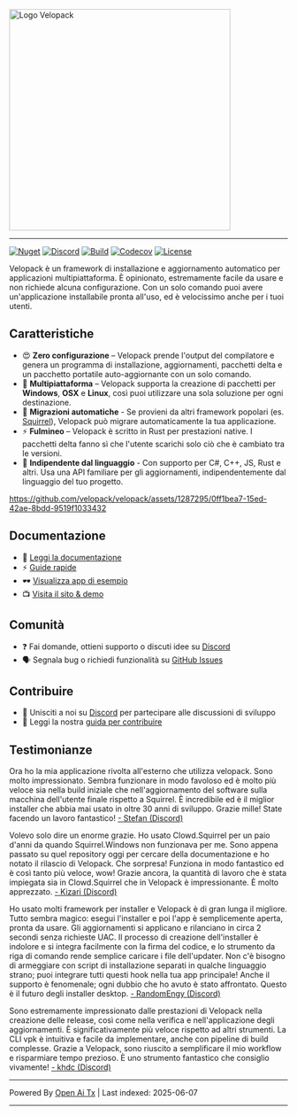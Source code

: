 <picture>
  <source media="(prefers-color-scheme: dark)" srcset="https://raw.githubusercontent.com/velopack/velopack/develop/artwork/velopack-white.svg">
  <img alt="Logo Velopack" src="https://raw.githubusercontent.com/velopack/velopack/develop/artwork/velopack-black.svg" width="400">
</picture>

---

[![Nuget](https://img.shields.io/nuget/v/Velopack?style=flat-square&logo=nuget&logoColor=white)](https://www.nuget.org/packages/Velopack/)
[![Discord](https://img.shields.io/badge/chat-Discord-5865F2?style=flat-square&logo=discord&logoColor=white)](https://discord.gg/M6he8ZPAAJ)
[![Build](https://img.shields.io/github/actions/workflow/status/velopack/velopack/build.yml?branch=develop&style=flat-square&logo=github&logoColor=white)](https://github.com/velopack/velopack/actions)
[![Codecov](https://img.shields.io/codecov/c/github/velopack/velopack?style=flat-square&logo=codecov&logoColor=white)](https://app.codecov.io/gh/velopack/velopack)
[![License](https://img.shields.io/github/license/velopack/velopack?style=flat-square)](https://github.com/velopack/velopack/blob/develop/LICENSE)


Velopack è un framework di installazione e aggiornamento automatico per applicazioni multipiattaforma. È opinionato, estremamente facile da usare e non richiede alcuna configurazione. Con un solo comando puoi avere un'applicazione installabile pronta all'uso, ed è velocissimo anche per i tuoi utenti.

## Caratteristiche

- 😍 **Zero configurazione** – Velopack prende l'output del compilatore e genera un programma di installazione, aggiornamenti, pacchetti delta e un pacchetto portatile auto-aggiornante con un solo comando.
- 🎯 **Multipiattaforma** – Velopack supporta la creazione di pacchetti per **Windows**, **OSX** e **Linux**, così puoi utilizzare una sola soluzione per ogni destinazione.
- 🚀 **Migrazioni automatiche** - Se provieni da altri framework popolari (es. [Squirrel](https://github.com/Squirrel/Squirrel.Windows)), Velopack può migrare automaticamente la tua applicazione.
- ⚡️ **Fulmineo** – Velopack è scritto in Rust per prestazioni native. I pacchetti delta fanno sì che l'utente scarichi solo ciò che è cambiato tra le versioni.
- 📔 **Indipendente dal linguaggio** - Con supporto per C#, C++, JS, Rust e altri. Usa una API familiare per gli aggiornamenti, indipendentemente dal linguaggio del tuo progetto.

https://github.com/velopack/velopack/assets/1287295/0ff1bea7-15ed-42ae-8bdd-9519f1033432

## Documentazione
- 📖 [Leggi la documentazione](https://docs.velopack.io/)
- ⚡ [Guide rapide](https://docs.velopack.io/category/quick-start)
- 🕶️ [Visualizza app di esempio](https://docs.velopack.io/category/sample-apps)
- 📺 [Visita il sito & demo](https://velopack.io/)

## Comunità
- ❓ Fai domande, ottieni supporto o discuti idee su [Discord](https://discord.gg/CjrCrNzd3F)
- 🗣️ Segnala bug o richiedi funzionalità su [GitHub Issues](https://github.com/velopack/velopack/issues)

## Contribuire
- 💬 Unisciti a noi su [Discord](https://discord.gg/CjrCrNzd3F) per partecipare alle discussioni di sviluppo
- 🚦 Leggi la nostra [guida per contribuire](https://docs.velopack.io/category/contributing)

## Testimonianze 
Ora ho la mia applicazione rivolta all'esterno che utilizza velopack. Sono molto impressionato. Sembra funzionare in modo favoloso ed è molto più veloce sia nella build iniziale che nell'aggiornamento del software sulla macchina dell'utente finale rispetto a Squirrel. È incredibile ed è il miglior installer che abbia mai usato in oltre 30 anni di sviluppo. Grazie mille! State facendo un lavoro fantastico!
[- Stefan (Discord)](https://discord.com/channels/767856501477343282/767856501477343286/1195642674078830613)

Volevo solo dire un enorme grazie. Ho usato Clowd.Squirrel per un paio d'anni da quando Squirrel.Windows non funzionava per me. Sono appena passato su quel repository oggi per cercare della documentazione e ho notato il rilascio di Velopack. Che sorpresa! Funziona in modo fantastico ed è così tanto più veloce, wow! Grazie ancora, la quantità di lavoro che è stata impiegata sia in Clowd.Squirrel che in Velopack è impressionante. È molto apprezzato.
[- Kizari (Discord)](https://discord.com/channels/767856501477343282/767856501477343286/1200837489640878180)

Ho usato molti framework per installer e Velopack è di gran lunga il migliore. Tutto sembra magico: esegui l'installer e poi l'app è semplicemente aperta, pronta da usare. Gli aggiornamenti si applicano e rilanciano in circa 2 secondi senza richieste UAC. Il processo di creazione dell'installer è indolore e si integra facilmente con la firma del codice, e lo strumento da riga di comando rende semplice caricare i file dell'updater. Non c'è bisogno di armeggiare con script di installazione separati in qualche linguaggio strano; puoi integrare tutti questi hook nella tua app principale! Anche il supporto è fenomenale; ogni dubbio che ho avuto è stato affrontato. Questo è il futuro degli installer desktop.
[- RandomEngy (Discord)](https://discord.com/channels/767856501477343282/947444323765583913/1200897478036299861)

Sono estremamente impressionato dalle prestazioni di Velopack nella creazione delle release, così come nella verifica e nell'applicazione degli aggiornamenti. È significativamente più veloce rispetto ad altri strumenti. La CLI vpk è intuitiva e facile da implementare, anche con pipeline di build complesse. Grazie a Velopack, sono riuscito a semplificare il mio workflow e risparmiare tempo prezioso. È uno strumento fantastico che consiglio vivamente!
[- khdc (Discord)](https://discord.com/channels/767856501477343282/947444323765583913/1216460920696344576)


---

Powered By [Open Ai Tx](https://github.com/OpenAiTx/OpenAiTx) | Last indexed: 2025-06-07

---